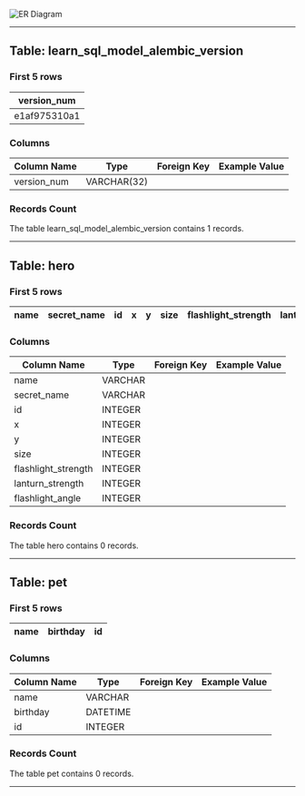 ![ER Diagram](migrations/versions/er_diagram_d79dd8e699d1.png)

---

## Table: learn_sql_model_alembic_version

### First 5 rows

| version_num |
|-------------|
| e1af975310a1 |

### Columns

| Column Name | Type | Foreign Key | Example Value |
|-------------|------|-------------|---------------|
| version_num | VARCHAR(32) |  |  |  |

### Records Count

The table learn_sql_model_alembic_version contains 1 records.

---

## Table: hero

### First 5 rows

| name | secret_name | id | x | y | size | flashlight_strength | lanturn_strength | flashlight_angle |
|------|-------------|----|---|---|------|---------------------|------------------|------------------|

### Columns

| Column Name | Type | Foreign Key | Example Value |
|-------------|------|-------------|---------------|
| name | VARCHAR |  |  |  |
| secret_name | VARCHAR |  |  |  |
| id | INTEGER |  |  |  |
| x | INTEGER |  |  |  |
| y | INTEGER |  |  |  |
| size | INTEGER |  |  |  |
| flashlight_strength | INTEGER |  |  |  |
| lanturn_strength | INTEGER |  |  |  |
| flashlight_angle | INTEGER |  |  |  |

### Records Count

The table hero contains 0 records.

---

## Table: pet

### First 5 rows

| name | birthday | id |
|------|----------|----|

### Columns

| Column Name | Type | Foreign Key | Example Value |
|-------------|------|-------------|---------------|
| name | VARCHAR |  |  |  |
| birthday | DATETIME |  |  |  |
| id | INTEGER |  |  |  |

### Records Count

The table pet contains 0 records.

---

